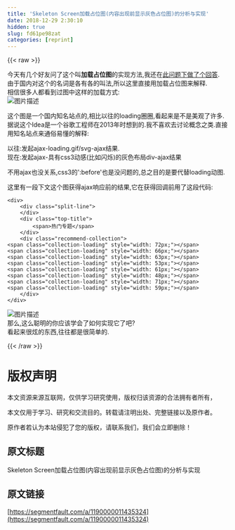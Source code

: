 ```yaml
---
title: 'Skeleton Screen加载占位图(内容出现前显示灰色占位图)的分析与实现' 
date: 2018-12-29 2:30:10
hidden: true
slug: fd61pe98zat
categories: [reprint]
---
```


{{< raw >}}

                    
<p>今天有几个好友问了这个叫<strong>加载占位图</strong>的实现方法,我还在<a href="https://segmentfault.com/q/1010000011075242/a-1020000011435235/">此问题下做了个回答</a>.<br>由于国内对这个的名词是各有各的叫法,所以这里直接用加载占位图来解释.<br>相信很多人都看到过图中这样的加载方式:<br><span class="img-wrap"><img data-src="/img/bVV8Zi?w=476&amp;h=461" src="https://static.alili.tech/img/bVV8Zi?w=476&amp;h=461" alt="图片描述" title="图片描述" style="cursor: pointer; display: inline;"></span></p>
<p>这个图是一个国内知名站点的,相比以往的loading圈圈,看起来是不是美观了许多.<br>据说这个Idea是一个谷歌工程师在2013年时想到的.我不喜欢去讨论概念之类.直接用知名站点来通俗易懂的解释:</p>
<p>以往:发起ajax-loading.gif/svg-ajax结果.<br>现在:发起ajax-具有css3动感(比如闪烁)的灰色布局div-ajax结果</p>
<p>不用ajax也没关系,css3的':before'也是没问题的,总之目的是要代替loading动图.</p>
<p>这里有一段下文这个图获得ajax响应前的结果,它在获得回调前用了这段代码:</p>
<div class="widget-codetool" style="display:none;">
      <div class="widget-codetool--inner">
      <span class="selectCode code-tool" data-toggle="tooltip" data-placement="top" title="" data-original-title="全选"></span>
      <span type="button" class="copyCode code-tool" data-toggle="tooltip" data-placement="top" data-clipboard-text="<div>
    <div class=&quot;split-line&quot;>
    </div>
    <div class=&quot;top-title&quot;>
        <span>热门专题</span>
    </div>
    <div class=&quot;recommend-collection&quot;>
<span class=&quot;collection-loading&quot; style=&quot;width: 72px;&quot;></span>
<span class=&quot;collection-loading&quot; style=&quot;width: 66px;&quot;></span>
<span class=&quot;collection-loading&quot; style=&quot;width: 63px;&quot;></span>
<span class=&quot;collection-loading&quot; style=&quot;width: 53px;&quot;></span>
<span class=&quot;collection-loading&quot; style=&quot;width: 61px;&quot;></span>
<span class=&quot;collection-loading&quot; style=&quot;width: 48px;&quot;></span>
<span class=&quot;collection-loading&quot; style=&quot;width: 71px;&quot;></span>
<span class=&quot;collection-loading&quot; style=&quot;width: 59px;&quot;></span>
    </div>
</div>" title="" data-original-title="复制"></span>
      <span type="button" class="saveToNote code-tool" data-toggle="tooltip" data-placement="top" title="" data-original-title="放进笔记"></span>
      </div>
      </div><pre class="hljs xml"><code><span class="hljs-tag">&lt;<span class="hljs-name">div</span>&gt;</span>
    <span class="hljs-tag">&lt;<span class="hljs-name">div</span> <span class="hljs-attr">class</span>=<span class="hljs-string">"split-line"</span>&gt;</span>
    <span class="hljs-tag">&lt;/<span class="hljs-name">div</span>&gt;</span>
    <span class="hljs-tag">&lt;<span class="hljs-name">div</span> <span class="hljs-attr">class</span>=<span class="hljs-string">"top-title"</span>&gt;</span>
        <span class="hljs-tag">&lt;<span class="hljs-name">span</span>&gt;</span>热门专题<span class="hljs-tag">&lt;/<span class="hljs-name">span</span>&gt;</span>
    <span class="hljs-tag">&lt;/<span class="hljs-name">div</span>&gt;</span>
    <span class="hljs-tag">&lt;<span class="hljs-name">div</span> <span class="hljs-attr">class</span>=<span class="hljs-string">"recommend-collection"</span>&gt;</span>
<span class="hljs-tag">&lt;<span class="hljs-name">span</span> <span class="hljs-attr">class</span>=<span class="hljs-string">"collection-loading"</span> <span class="hljs-attr">style</span>=<span class="hljs-string">"width: 72px;"</span>&gt;</span><span class="hljs-tag">&lt;/<span class="hljs-name">span</span>&gt;</span>
<span class="hljs-tag">&lt;<span class="hljs-name">span</span> <span class="hljs-attr">class</span>=<span class="hljs-string">"collection-loading"</span> <span class="hljs-attr">style</span>=<span class="hljs-string">"width: 66px;"</span>&gt;</span><span class="hljs-tag">&lt;/<span class="hljs-name">span</span>&gt;</span>
<span class="hljs-tag">&lt;<span class="hljs-name">span</span> <span class="hljs-attr">class</span>=<span class="hljs-string">"collection-loading"</span> <span class="hljs-attr">style</span>=<span class="hljs-string">"width: 63px;"</span>&gt;</span><span class="hljs-tag">&lt;/<span class="hljs-name">span</span>&gt;</span>
<span class="hljs-tag">&lt;<span class="hljs-name">span</span> <span class="hljs-attr">class</span>=<span class="hljs-string">"collection-loading"</span> <span class="hljs-attr">style</span>=<span class="hljs-string">"width: 53px;"</span>&gt;</span><span class="hljs-tag">&lt;/<span class="hljs-name">span</span>&gt;</span>
<span class="hljs-tag">&lt;<span class="hljs-name">span</span> <span class="hljs-attr">class</span>=<span class="hljs-string">"collection-loading"</span> <span class="hljs-attr">style</span>=<span class="hljs-string">"width: 61px;"</span>&gt;</span><span class="hljs-tag">&lt;/<span class="hljs-name">span</span>&gt;</span>
<span class="hljs-tag">&lt;<span class="hljs-name">span</span> <span class="hljs-attr">class</span>=<span class="hljs-string">"collection-loading"</span> <span class="hljs-attr">style</span>=<span class="hljs-string">"width: 48px;"</span>&gt;</span><span class="hljs-tag">&lt;/<span class="hljs-name">span</span>&gt;</span>
<span class="hljs-tag">&lt;<span class="hljs-name">span</span> <span class="hljs-attr">class</span>=<span class="hljs-string">"collection-loading"</span> <span class="hljs-attr">style</span>=<span class="hljs-string">"width: 71px;"</span>&gt;</span><span class="hljs-tag">&lt;/<span class="hljs-name">span</span>&gt;</span>
<span class="hljs-tag">&lt;<span class="hljs-name">span</span> <span class="hljs-attr">class</span>=<span class="hljs-string">"collection-loading"</span> <span class="hljs-attr">style</span>=<span class="hljs-string">"width: 59px;"</span>&gt;</span><span class="hljs-tag">&lt;/<span class="hljs-name">span</span>&gt;</span>
    <span class="hljs-tag">&lt;/<span class="hljs-name">div</span>&gt;</span>
<span class="hljs-tag">&lt;/<span class="hljs-name">div</span>&gt;</span></code></pre>
<p><span class="img-wrap"><img data-src="/img/bVV80R?w=944&amp;h=464" src="https://static.alili.tech/img/bVV80R?w=944&amp;h=464" alt="图片描述" title="图片描述" style="cursor: pointer;"></span><br>那么,这么聪明的你应该学会了如何实现它了吧?<br>看起来很炫的东西,往往都是很简单的.</p>

                
{{< /raw >}}

# 版权声明
本文资源来源互联网，仅供学习研究使用，版权归该资源的合法拥有者所有，

本文仅用于学习、研究和交流目的。转载请注明出处、完整链接以及原作者。

原作者若认为本站侵犯了您的版权，请联系我们，我们会立即删除！

## 原文标题
Skeleton Screen加载占位图(内容出现前显示灰色占位图)的分析与实现

## 原文链接
[https://segmentfault.com/a/1190000011435324](https://segmentfault.com/a/1190000011435324)

